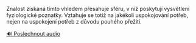 
Znalost získaná tímto vhledem přesahuje sféru, v níž poskytují vysvětlení fyziologické poznatky. Vztahuje se totiž na jakékoli uspokojování potřeb, nejen na uspokojení potřeb z důvodu pouhého přežití.

[🔊 Poslechnout audio](/data/7-paragraphs/audio/chapter_87/para_004-Znalost-zskan-tmto-vhledem-pesahuje-sfru-v-n.mp3)
